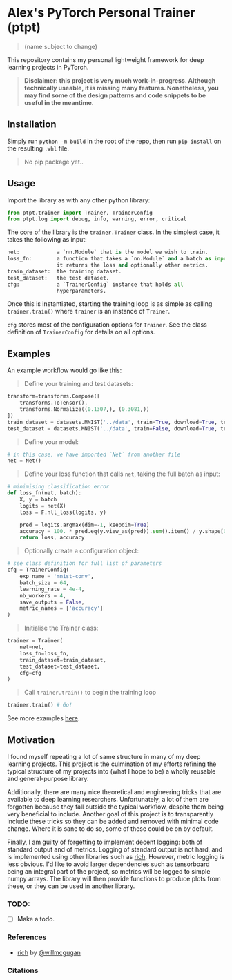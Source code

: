 # Alex's PyTorch Personal Trainer (ptpt)
> (name subject to change)

This repository contains my personal lightweight framework for deep learning
projects in PyTorch.

> **Disclaimer: this project is very much work-in-progress. Although technically
> useable, it is missing many features. Nonetheless, you may find some of the
> design patterns and code snippets to be useful in the meantime.**

## Installation

Simply run `python -m build` in the root of the repo, then run `pip install` on
the resulting `.whl` file.

> No pip package yet..

## Usage
Import the library as with any other python library:
```python
from ptpt.trainer import Trainer, TrainerConfig
from ptpt.log import debug, info, warning, error, critical
```

The core of the library is the `trainer.Trainer` class. In the simplest case, 
it takes the following as input:

```python
net:            a `nn.Module` that is the model we wish to train.
loss_fn:        a function that takes a `nn.Module` and a batch as input.
                it returns the loss and optionally other metrics.
train_dataset:  the training dataset.
test_dataset:   the test dataset.
cfg:            a `TrainerConfig` instance that holds all
                hyperparameters.
```

Once this is instantiated, starting the training loop is as simple as calling
`trainer.train()` where `trainer` is an instance of `Trainer`.

`cfg` stores most of the configuration options for `Trainer`. See the class
definition of `TrainerConfig` for details on all options.

## Examples

An example workflow would go like this:

> Define your training and test datasets:

```python
transform=transforms.Compose([
    transforms.ToTensor(),
    transforms.Normalize((0.1307,), (0.3081,))
])
train_dataset = datasets.MNIST('../data', train=True, download=True, transform=transform)
test_dataset = datasets.MNIST('../data', train=False, download=True, transform=transform)
```

> Define your model:

```python
# in this case, we have imported `Net` from another file
net = Net()
```

> Define your loss function that calls `net`, taking the full batch as input:

```python
# minimising classification error
def loss_fn(net, batch):
    X, y = batch
    logits = net(X)
    loss = F.nll_loss(logits, y)

    pred = logits.argmax(dim=-1, keepdim=True)
    accuracy = 100. * pred.eq(y.view_as(pred)).sum().item() / y.shape[0]
    return loss, accuracy
```

> Optionally create a configuration object:

```python
# see class definition for full list of parameters
cfg = TrainerConfig(
    exp_name = 'mnist-conv',
    batch_size = 64,
    learning_rate = 4e-4,
    nb_workers = 4,
    save_outputs = False,
    metric_names = ['accuracy']
)
```

> Initialise the Trainer class:

```python
trainer = Trainer(
    net=net,
    loss_fn=loss_fn,
    train_dataset=train_dataset,
    test_dataset=test_dataset,
    cfg=cfg
)
```

> Call `trainer.train()` to begin the training loop

```python
trainer.train() # Go!
```

See more examples [here](examples/).

## Motivation
I found myself repeating a lot of same structure in many of my deep learning
projects. This project is the culmination of my efforts refining the typical
structure of my projects into (what I hope to be) a wholly reusable and 
general-purpose library.

Additionally, there are many nice theoretical and engineering tricks that
are available to deep learning researchers. Unfortunately, a lot of them are 
forgotten because they fall outside the typical workflow, despite them being
very beneficial to include. Another goal of this project is to transparently
include these tricks so they can be added and removed with minimal code change.
Where it is sane to do so, some of these could be on by default.

Finally, I am guilty of forgetting to implement decent logging: both of 
standard output and of metrics. Logging of standard output is not hard, and 
is implemented using other libraries such as [rich](https://github.com/willmcgugan/rich).
However, metric logging is less obvious. I'd like to avoid larger dependencies 
such as tensorboard being an integral part of the project, so metrics will be
logged to simple numpy arrays. The library will then provide functions to 
produce plots from these, or they can be used in another library.

### TODO:

- [ ] Make a todo.

### References
- [rich](https://github.com/willmcgugan/rich) by [@willmcgugan](https://github.com/willmcgugan)

### Citations

